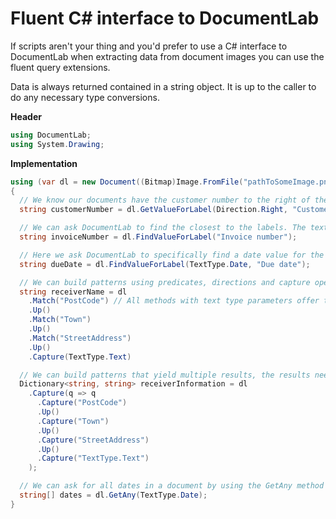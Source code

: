 # Fluent C# interface to DocumentLab

If scripts aren't your thing and you'd prefer to use a C# interface to DocumentLab when extracting data from document images you can use the fluent query extensions. 

Data is always returned contained in a string object. It is up to the caller to do any necessary type conversions.

**Header**
```C#
using DocumentLab;
using System.Drawing;
```

**Implementation**
```C#
using (var dl = new Document((Bitmap)Image.FromFile("pathToSomeImage.png")))
{
  // We know our documents have the customer number to the right of the labels we know of, we can be very specific about the direction
  string customerNumber = dl.GetValueForLabel(Direction.Right, "Customer number", "Cust no");

  // We can ask DocumentLab to find the closest to the labels. The text type of the value to match is by default "Text".
  string invoiceNumber = dl.FindValueForLabel("Invoice number");

  // Here we ask DocumentLab to specifically find a date value for the specified label
  string dueDate = dl.FindValueForLabel(TextType.Date, "Due date");

  // We can build patterns using predicates, directions and capture operations that return the value matched in the document
  string receiverName = dl
    .Match("PostCode") // All methods with text type parameters offer the TextType enum as well as a string variant of the method, this is because dynamically loaded contexgtual data files aren't statically defined'
    .Up()
    .Match("Town")
    .Up()
    .Match("StreetAddress")
    .Up()
    .Capture(TextType.Text)

  // We can build patterns that yield multiple results, the results need to be named and the response is a Dictionary<string, string>
  Dictionary<string, string> receiverInformation = dl
    .Capture(q => q
      .Capture("PostCode")
      .Up()
      .Capture("Town")
      .Up()
      .Capture("StreetAddress")
      .Up()
      .Capture("TextType.Text")
    );

  // We can ask for all dates in a document by using the GetAny method
  string[] dates = dl.GetAny(TextType.Date);
}
``` 
